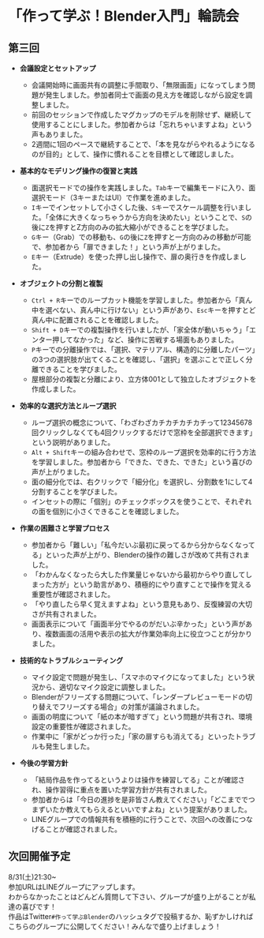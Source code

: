 # **「作って学ぶ！Blender入門」輪読会**

## 第三回

*   **会議設定とセットアップ**
    *   会議開始時に画面共有の調整に手間取り、「無限画面」になってしまう問題が発生しました。参加者同士で画面の見え方を確認しながら設定を調整しました。
    *   前回のセッションで作成したマグカップのモデルを削除せず、継続して使用することにしました。参加者からは「忘れちゃいますよね」という声もありました。
    *   2週間に1回のペースで継続することで、「本を見ながらやれるようになるのが目的」として、操作に慣れることを目標として確認しました。

*   **基本的なモデリング操作の復習と実践**
    *   面選択モードでの操作を実践しました。`Tab`キーで編集モードに入り、面選択モード（3キーまたはUI）で作業を進めました。
    *   `I`キーでインセットして小さくした後、`S`キーでスケール調整を行いました。「全体に大きくなっちゃうから方向を決めたい」ということで、`S`の後に`Z`を押すとZ方向のみの拡大縮小ができることを学びました。
    *   `G`キー（Grab）での移動も、`G`の後に`Z`を押すと一方向のみの移動が可能で、参加者から「扉できました！」という声が上がりました。
    *   `E`キー（Extrude）を使った押し出し操作で、扉の奥行きを作成しました。

*   **オブジェクトの分割と複製**
    *   `Ctrl + R`キーでのループカット機能を学習しました。参加者から「真ん中を選べない、真ん中に行けない」という声があり、`Esc`キーを押すとど真ん中に配置されることを確認しました。
    *   `Shift + D`キーでの複製操作を行いましたが、「家全体が動いちゃう」「エンター押してなかった」など、操作に苦戦する場面もありました。
    *   `P`キーでの分離操作では、「選択、マテリアル、構造的に分離したパーツ」の3つの選択肢が出てくることを確認し、「選択」を選ぶことで正しく分離できることを学びました。
    *   屋根部分の複製と分離により、立方体001として独立したオブジェクトを作成しました。

*   **効率的な選択方法とループ選択**
    *   ループ選択の概念について、「わざわざカチカチカチカチって12345678回クリックしなくても4回クリックするだけで窓枠を全部選択できます」という説明がありました。
    *   `Alt + Shift`キーの組み合わせで、窓枠のループ選択を効率的に行う方法を学習しました。参加者から「できた、できた、できた」という喜びの声が上がりました。
    *   面の細分化では、右クリックで「細分化」を選択し、分割数を1にして4分割することを学びました。
    *   インセットの際に「個別」のチェックボックスを使うことで、それぞれの面を個別に小さくできることを確認しました。

*   **作業の困難さと学習プロセス**
    *   参加者から「難しい」「私今だいぶ最初に戻ってるから分からなくなってる」といった声が上がり、Blenderの操作の難しさが改めて共有されました。
    *   「わかんなくなったら大した作業量じゃないから最初からやり直してしまった方が」という助言があり、積極的にやり直すことで操作を覚える重要性が確認されました。
    *   「やり直したら早く覚えますよね」という意見もあり、反復練習の大切さが共有されました。
    *   画面表示について「画面半分でやるのがだいぶ辛かった」という声があり、複数画面の活用や表示の拡大が作業効率向上に役立つことが分かりました。

*   **技術的なトラブルシューティング**
    *   マイク設定で問題が発生し、「スマホのマイクになってました」という状況から、適切なマイク設定に調整しました。
    *   Blenderがフリーズする問題について、「レンダープレビューモードの切り替えでフリーズする場合」の対策が議論されました。
    *   画面の明度について「紙の本が暗すぎて」という問題が共有され、環境設定の重要性が確認されました。
    *   作業中に「家がどっか行った」「家の扉すらも消えてる」といったトラブルも発生しました。

*   **今後の学習方針**
    *   「結局作品を作ってるというよりは操作を練習してる」ことが確認され、操作習得に重点を置いた学習方針が共有されました。
    *   参加者からは「今日の進捗を是非皆さん教えてください」「どこまででつまずいたか教えてもらえるといいですよね」という提案がありました。
    *   LINEグループでの情報共有を積極的に行うことで、次回への改善につなげることが確認されました。


## 次回開催予定

8/31(土)21:30~  
参加URLはLINEグループにアップします。  
わからなかったことはどんどん質問して下さい、グループが盛り上がることが私達の喜びです！  
作品はTwitter`#作って学ぶBlender`のハッシュタグで投稿するか、恥ずかしければこちらのグループに公開してください！みんなで盛り上げましょう！